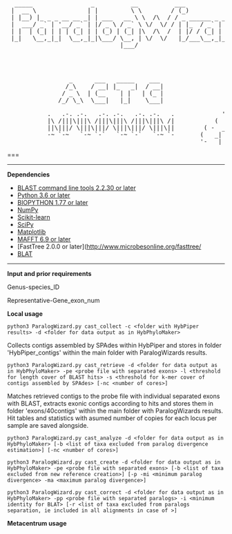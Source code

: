 <pre> 
  _____                _          __          ___                  _ 
 |  __ \              | |         \ \        / (_)                | |              /\
 | |__) |_ _ _ __ __ _| | ___   __ \ \  /\  / / _ ______ _ _ __ __| |             /  \
 |  ___/ _` | '__/ _` | |/ _ \ / _` \ \/  \/ / | |_  / _` | '__/ _` |            |    |
 | |  | (_| | | | (_| | | (_) | (_| |\  /\  /  | |/ / (_| | | | (_| |          --:'''':--
 |_|   \__,_|_|  \__,_|_|\___/ \__, | \/  \/   |_/___\__,_|_|  \__,_|            :'_' :
                               |___/                                             _:"":\___
                                                                 ' '      ____.' :::     '._
                                                                . *=====<<=)           \    :
                                                                 .  '      '-'-'\_      /'._.'
                                                                                  \====:_ ""
                 _      ___   _____    ___                                       .'     \\
                /_\    / __| |_   _|  / __|                                     :       :
               / _ \  | (__    | |   | (_ |                                    /   :    \
              /_/ \_\  \___|   |_|    \___|                                   :   .      '.
                                                              ,. _            :  : :      :
           .   .-. .-.   .-. .-.   .-. .-.   .             '-' _  ).          :__:-:__.;--'
           |\ /|||\|||\ /|||\|||\ /|||\|||\ /|           (   _|  _  )        '-'   '-'
           ||\|||/ \|||\|||/ \|||\|||/ \|||\||        ( -  _| |_|   -_
           -~ `-~   `-~ `-`   `-~ `-`   `-~ `-       (   _| |_  |_    )
                                                     '-   |_         -</pre>



===

___
**Dependencies**
  * [BLAST command line tools 2.2.30 or later](https://www.ncbi.nlm.nih.gov/books/NBK131777/#_Blast_ReleaseNotes_BLAST_2_2_30_October_)
  * [Python 3.6 or later](https://www.python.org/downloads/)
  * [BIOPYTHON 1.77 or later](https://biopython.org/wiki/Download)
  * [NumPy](https://numpy.org)
  * [Scikit-learn](https://scikit-learn.org/stable/user_guide.html)
  * [SciPy](https://www.scipy.org)
  * [Matplotlib](https://matplotlib.org)
  * [MAFFT 6.9 or later](https://mafft.cbrc.jp/alignment/software/)
  * [FastTree 2.0.0 or later](http://www.microbesonline.org/fasttree/
  * [BLAT](http://genome.ucsc.edu/goldenPath/help/blatSpec.html)
___
**Input and prior requirements**

Genus-species_ID

Representative-Gene_exon_num




**Local usage**

```python3 ParalogWizard.py cast_collect -c <folder with HybPiper results> -d <folder for data output as in HybPhyloMaker>```

Collects contigs assembled by SPAdes within HybPiper and stores in folder 'HybPiper_contigs' within the main folder with ParalogWizards results.


```python3 ParalogWizard.py cast_retrieve -d <folder for data output as in HybPhyloMaker> -pe <probe file with separated exons> -l <threshold for length cover of BLAST hits> -s <threshold for k-mer cover of contigs assembled by SPAdes> [-nc <number of cores>]```

Matches retrieved contigs to the probe file with individual separated exons with BLAST, extracts exonic contigs according to hits and stores them in folder 'exons/40contigs' within the main folder with ParalogWizards results. Hit tables and statistics with asumed number of copies for each locus per sample are saved alongside.

```python3 ParalogWizard.py cast_analyze -d <folder for data output as in HybPhyloMaker> [-b <list of taxa excluded from paralog divergence estimation>] [-nc <number of cores>]```

```python3 ParalogWizard.py cast_create -d <folder for data output as in HybPhyloMaker> -pe <probe file with separated exons> [-b <list of taxa excluded from new reference creation>] [-p -mi <minimum paralog divergence> -ma <maximum paralog divergence>] ``` 

```python3 ParalogWizard.py cast_correct -d <folder for data output as in HybPhyloMaker> -pp <probe file with separated paralogs> -i <minimum identity for BLAT> [-r <list of taxa excluded from paralogs separation, ie included in all alignments in case of >]```



**Metacentrum usage**



